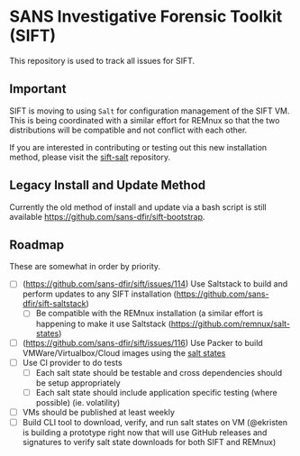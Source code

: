 # SANS Investigative Forensic Toolkit (SIFT)

This repository is used to track all issues for SIFT.

## Important 

SIFT is moving to using `Salt` for configuration management of the SIFT VM. This is being coordinated with a similar effort for REMnux so that the two distributions will be compatible and not conflict with each other.

If you are interested in contributing or testing out this new installation method, please visit the [sift-salt](https://github.com/sans-dfir/sift-saltstack) repository.

## Legacy Install and Update Method

Currently the old method of install and update via a bash script is still available https://github.com/sans-dfir/sift-bootstrap.

## Roadmap

These are somewhat in order by priority.

* [ ] (https://github.com/sans-dfir/sift/issues/114) Use Saltstack to build and perform updates to any SIFT installation (https://github.com/sans-dfir/sift-saltstack) 
  * [ ] Be compatible with the REMnux installation (a similar effort is happening to make it use Saltstack (https://github.com/remnux/salt-states)
* [ ] (https://github.com/sans-dfir/sift/issues/116) Use Packer to build VMWare/Virtualbox/Cloud images using the [salt states](https://github.com/sans-dfir/sift-saltstack)
* [ ] Use CI provider to do tests
  * [ ] Each salt state should be testable and cross dependencies should be setup appropriately
  * [ ] Each salt state should include application specific testing (where possible) (ie. volatility)
* [ ] VMs should be published at least weekly
* [ ] Build CLI tool to download, verify, and run salt states on VM (@ekristen is building a prototype right now that will use GitHub releases and signatures to verify salt state downloads for both SIFT and REMnux)
